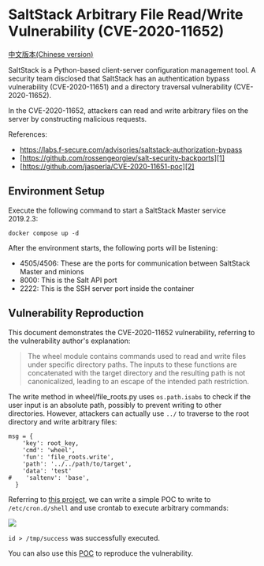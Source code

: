 # SaltStack Arbitrary File Read/Write Vulnerability (CVE-2020-11652)

[中文版本(Chinese version)](README.zh-cn.md)

SaltStack is a Python-based client-server configuration management tool. A security team disclosed that SaltStack has an authentication bypass vulnerability (CVE-2020-11651) and a directory traversal vulnerability (CVE-2020-11652).

In the CVE-2020-11652, attackers can read and write arbitrary files on the server by constructing malicious requests.

References:

- https://labs.f-secure.com/advisories/saltstack-authorization-bypass
- [https://github.com/rossengeorgiev/salt-security-backports][1]
- [https://github.com/jasperla/CVE-2020-11651-poc][2]

## Environment Setup

Execute the following command to start a SaltStack Master service 2019.2.3:

```
docker compose up -d
```

After the environment starts, the following ports will be listening:

- 4505/4506: These are the ports for communication between SaltStack Master and minions
- 8000: This is the Salt API port
- 2222: This is the SSH server port inside the container

## Vulnerability Reproduction

This document demonstrates the CVE-2020-11652 vulnerability, referring to the vulnerability author's explanation:

> The wheel module contains commands used to read and write files under specific directory paths. The inputs to these functions are concatenated with the target directory and the resulting path is not canonicalized, leading to an escape of the intended path restriction.

The write method in wheel/file_roots.py uses `os.path.isabs` to check if the user input is an absolute path, possibly to prevent writing to other directories. However, attackers can actually use `../` to traverse to the root directory and write arbitrary files:

```
msg = {
    'key': root_key,
    'cmd': 'wheel',
    'fun': 'file_roots.write',
    'path': '../../path/to/target',
    'data': 'test'
#    'saltenv': 'base',
  }
```

Referring to [this project][1], we can write a simple POC to write to `/etc/cron.d/shell` and use crontab to execute arbitrary commands:

![](1.png)

`id > /tmp/success` was successfully executed.

You can also use this [POC][2] to reproduce the vulnerability.

[1]: https://github.com/rossengeorgiev/salt-security-backports
[2]: https://github.com/jasperla/CVE-2020-11651-poc
